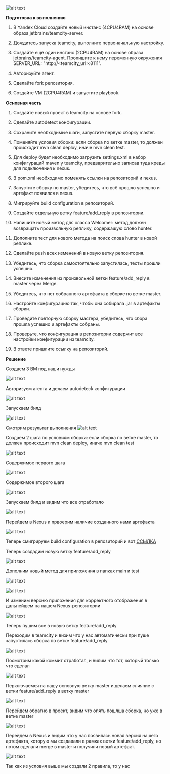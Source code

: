 ![alt text](https://github.com/mezhibo/ansible_expluatation/blob/043bbea12f1bc0c292f9f734f16b404762a73998/IMG/1.jpg)

**Подготовка к выполнению**

1. В Yandex Cloud создайте новый инстанс (4CPU4RAM) на основе образа jetbrains/teamcity-server.

2. Дождитесь запуска teamcity, выполните первоначальную настройку.

3. Создайте ещё один инстанс (2CPU4RAM) на основе образа jetbrains/teamcity-agent. Пропишите к нему переменную окружения SERVER_URL: "http://<teamcity_url>:8111".

4. Авторизуйте агент.

5. Сделайте fork репозитория.

6. Создайте VM (2CPU4RAM) и запустите playbook.


**Основная часть**

1. Создайте новый проект в teamcity на основе fork.

2. Сделайте autodetect конфигурации.

3. Сохраните необходимые шаги, запустите первую сборку master.

4. Поменяйте условия сборки: если сборка по ветке master, то должен происходит mvn clean deploy, иначе mvn clean test.

5. Для deploy будет необходимо загрузить settings.xml в набор конфигураций maven у teamcity, предварительно записав туда креды для подключения к nexus.

6. В pom.xml необходимо поменять ссылки на репозиторий и nexus.

7. Запустите сборку по master, убедитесь, что всё прошло успешно и артефакт появился в nexus.

8. Мигрируйте build configuration в репозиторий.

9. Создайте отдельную ветку feature/add_reply в репозитории.

10. Напишите новый метод для класса Welcomer: метод должен возвращать произвольную реплику, содержащую слово hunter.

11. Дополните тест для нового метода на поиск слова hunter в новой реплике.

12. Сделайте push всех изменений в новую ветку репозитория.

13. Убедитесь, что сборка самостоятельно запустилась, тесты прошли успешно.

14. Внесите изменения из произвольной ветки feature/add_reply в master через Merge.

15. Убедитесь, что нет собранного артефакта в сборке по ветке master.

16. Настройте конфигурацию так, чтобы она собирала .jar в артефакты сборки.

17. Проведите повторную сборку мастера, убедитесь, что сбора прошла успешно и артефакты собраны.

18. Проверьте, что конфигурация в репозитории содержит все настройки конфигурации из teamcity.

19. В ответе пришлите ссылку на репозиторий.



**Решение**

Создаем 3 ВМ под наши нужды

![alt text](https://github.com/mezhibo/teamcity/blob/c0bf5a11056e6cf9a7b924048df5f52475ab6308/IMG/1.jpg)


Авторизуем агента и делаем autodeteck конфигурации


![alt text](https://github.com/mezhibo/teamcity/blob/83c321410f1cbf3c2fbc5c3a74459a7bda5f63f6/IMG/2.jpg)


Запускаем билд

![alt text](https://github.com/mezhibo/teamcity/blob/83c321410f1cbf3c2fbc5c3a74459a7bda5f63f6/IMG/3.jpg)


Смотрим результат выполнения ![alt text](https://github.com/mezhibo/teamcity/blob/83c321410f1cbf3c2fbc5c3a74459a7bda5f63f6/IMG/4.jpg)


Создаем 2 шага по условиям сборки: если сборка по ветке master, то должен происходит mvn clean deploy, иначе mvn clean test

![alt text](https://github.com/mezhibo/teamcity/blob/83c321410f1cbf3c2fbc5c3a74459a7bda5f63f6/IMG/5.jpg)


Содержимое первого шага 

![alt text](https://github.com/mezhibo/teamcity/blob/83c321410f1cbf3c2fbc5c3a74459a7bda5f63f6/IMG/6.jpg)


Содержимое второго шага 

![alt text](https://github.com/mezhibo/teamcity/blob/83c321410f1cbf3c2fbc5c3a74459a7bda5f63f6/IMG/7.jpg)


Запускаем билд и видим что все отработало 

![alt text](https://github.com/mezhibo/teamcity/blob/83c321410f1cbf3c2fbc5c3a74459a7bda5f63f6/IMG/8.jpg)

Перейдем в Nexus и првоерим наличие созданного нами артефакта 

![alt text](https://github.com/mezhibo/teamcity/blob/83c321410f1cbf3c2fbc5c3a74459a7bda5f63f6/IMG/9.jpg)



Теперь смигрируем build configuration в репозиторий и вот [ССЫЛКА](https://github.com/mezhibo/example-teamcity/tree/4731b69beb2204494467a8a4b02ba39e122ceb01/.teamcity/MezhiboBild)


Теперь создадим новую ветку feature/add_reply

![alt text](https://github.com/mezhibo/teamcity/blob/83c321410f1cbf3c2fbc5c3a74459a7bda5f63f6/IMG/10.jpg)



Дополним новый метод для приложения в папках main и test

![alt text](https://github.com/mezhibo/teamcity/blob/83c321410f1cbf3c2fbc5c3a74459a7bda5f63f6/IMG/11.jpg)


![alt text](https://github.com/mezhibo/teamcity/blob/83c321410f1cbf3c2fbc5c3a74459a7bda5f63f6/IMG/12.jpg)


И изменим версию приложения для корректного отображения в дальнейшем на нашем Nexus-репозитории

![alt text](https://github.com/mezhibo/teamcity/blob/83c321410f1cbf3c2fbc5c3a74459a7bda5f63f6/IMG/18.jpg)


Теперь пушим все в новую ветку feature/add_reply

Переходим в teamcity и визим что у нас автоматически при пуше запустилась сборка по ветке feature/add_reply

![alt text](https://github.com/mezhibo/teamcity/blob/83c321410f1cbf3c2fbc5c3a74459a7bda5f63f6/IMG/13.jpg)


Посмотрим какой коммит отработал, и вилим что тот, который только что сделал


![alt text](https://github.com/mezhibo/teamcity/blob/83c321410f1cbf3c2fbc5c3a74459a7bda5f63f6/IMG/14.jpg)


Перключаемся на нашу основную ветку master и делаем слияние с ветки feature/add_reply в ветку master


![alt text](https://github.com/mezhibo/teamcity/blob/83c321410f1cbf3c2fbc5c3a74459a7bda5f63f6/IMG/15.jpg)


Перейдем обратно в проект, видим что опять пошлша сборка, но уже в ветке master

![alt text](https://github.com/mezhibo/teamcity/blob/83c321410f1cbf3c2fbc5c3a74459a7bda5f63f6/IMG/16.jpg)


Перейдем в Nexus и видим что у нас появилась новая версия нашего артефакта, которую мы создавали в рамках ветки feature/add_reply, но потом сделали merge в master и получили новый артефакт.


![alt text](https://github.com/mezhibo/teamcity/blob/83c321410f1cbf3c2fbc5c3a74459a7bda5f63f6/IMG/17.jpg)



Так как из условия выше мы создали 2 правила, то у нас 










